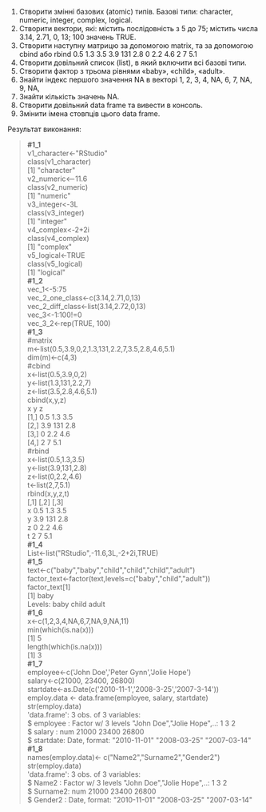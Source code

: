 1. Створити змінні базових (atomic) типів. Базові типи: character, numeric,
integer, complex, logical.
2. Створити вектори, які: містить послідовність з 5 до 75; містить числа 3.14,
2.71, 0, 13; 100 значень TRUE.
3. Створити наступну матрицю за допомогою matrix, та за допомогою cbind
або rbind
0.5 1.3 3.5
3.9 131 2.8
0 2.2 4.6
2 7 5.1
4. Створити довільний список (list), в який включити всі базові типи.
5. Створити фактор з трьома рівнями «baby», «child», «adult».
6. Знайти індекс першого значення NA в векторі 1, 2, 3, 4, NA, 6, 7, NA, 9, NA,
11. Знайти кількість значень NA.
7. Створити довільний data frame та вивести в консоль.
8. Змінити імена стовпців цього data frame.


Результат виконання:
> **#1_1**  
> v1_character<-"RStudio"  
> class(v1_character)  
[1] "character"  
> v2_numeric<--11.6  
> class(v2_numeric)  
[1] "numeric"  
> v3_integer<-3L  
> class(v3_integer)  
[1] "integer"  
> v4_complex<-2+2i  
> class(v4_complex)  
[1] "complex"  
> v5_logical<-TRUE  
> class(v5_logical)  
[1] "logical"  
> **#1_2**  
> vec_1<-5:75  
> vec_2_one_class<-c(3.14,2.71,0,13)  
> vec_2_diff_class<-list(3.14,2.72,0,13)  
> vec_3<-1:100!=0  
> vec_3_2<-rep(TRUE, 100)  
> **#1_3**  
> #matrix  
> m<-list(0.5,3.9,0,2,1.3,131,2.2,7,3.5,2.8,4.6,5.1)  
> dim(m)<-c(4,3)  
> #cbind  
> x<-list(0.5,3.9,0,2)  
> y<-list(1.3,131,2.2,7)  
> z<-list(3.5,2.8,4.6,5.1)  
> cbind(x,y,z)  
     x   y   z  
[1,] 0.5 1.3 3.5  
[2,] 3.9 131 2.8  
[3,] 0   2.2 4.6  
[4,] 2   7   5.1  
> #rbind  
> x<-list(0.5,1.3,3.5)  
> y<-list(3.9,131,2.8)  
> z<-list(0,2.2,4.6)  
> t<-list(2,7,5.1)  
> rbind(x,y,z,t)  
  [,1] [,2] [,3]  
x 0.5  1.3  3.5  
y 3.9  131  2.8  
z 0    2.2  4.6  
t 2    7    5.1  
> **#1_4**  
> List<-list("RStudio",-11.6,3L,-2+2i,TRUE)  
> **#1_5**  
> text<-c("baby","baby","child","child","child","adult")  
> factor_text<-factor(text,levels=c("baby","child","adult"))  
> factor_text[1]  
[1] baby  
Levels: baby child adult  
> **#1_6**  
> x<-c(1,2,3,4,NA,6,7,NA,9,NA,11)  
> min(which(is.na(x)))  
[1] 5  
> length(which(is.na(x)))  
[1] 3  
> **#1_7**  
> employee<-c('John Doe','Peter Gynn','Jolie Hope')  
> salary<-c(21000, 23400, 26800)  
> startdate<-as.Date(c('2010-11-1','2008-3-25','2007-3-14'))  
> employ.data <- data.frame(employee, salary, startdate)  
> str(employ.data)  
'data.frame':	3 obs. of  3 variables:  
 $ employee : Factor w/ 3 levels "John Doe","Jolie Hope",..: 1 3 2  
 $ salary   : num  21000 23400 26800  
 $ startdate: Date, format: "2010-11-01" "2008-03-25" "2007-03-14"  
> **#1_8**  
> names(employ.data)<- c("Name2","Surname2","Gender2")  
> str(employ.data)  
'data.frame':	3 obs. of  3 variables:  
 $ Name2   : Factor w/ 3 levels "John Doe","Jolie Hope",..: 1 3 2  
 $ Surname2: num  21000 23400 26800  
 $ Gender2 : Date, format: "2010-11-01" "2008-03-25" "2007-03-14"  
